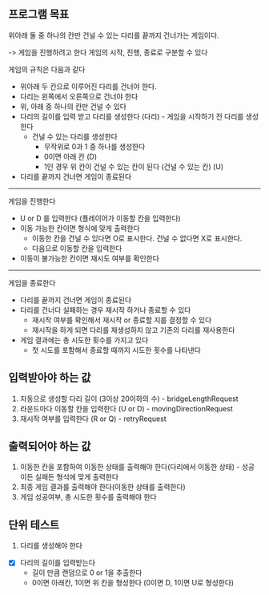 ## 프로그램 목표 
위아래 둘 중 하나의 칸만 건널 수 있는 다리를 끝까지 건너가는 게임이다.

-> 게임을 진행하려고 한다
게임의 시작, 진행, 종료로 구분할 수 있다 

게임의 규칙은 다음과 같다 
- 위아래 두 칸으로 이루어진 다리를 건너야 한다.
- 다리는 왼쪽에서 오른쪽으로 건너야 한다
- 위, 아래 중 하나의 칸만 건널 수 있다
- 다리의 길이를 입력 받고 다리를 생성한다 (다리) - 게임을 시작하기 전 다리를 생성한다  
    - 건널 수 있는 다리를 생성한다 
      - 무작위로 0과 1 중 하나를 생성한다
      - 0이면 아래 칸 (D)
      - 1인 경우 위 칸이 건널 수 있는 칸이 된다 (건널 수 있는 칸) (U)
- 다리를 끝까지 건너면 게임이 종료된다
--- 
게임을 진행한다

- U or D 를 입력한다 (플레이어가 이동할 칸을 입력한다)
- 이동 가능한 칸이면 형식에 맞게 출력한다
  - 이동한 칸을 건널 수 있다면 O로 표시한다. 건널 수 없다면 X로 표시한다.
  - 다음으로 이동할 칸을 입력한다 
- 이동이 불가능한 칸이면 재시도 여부를 확인한다 

---
게임을 종료한다
- 다리를 끝까지 건너면 게임이 종료된다
- 다리를 건너다 실패하는 경우 재시작 하거나 종료할 수 있다
  - 재시작 여부를 확인해서 재시작 or 종료할 지를 결정할 수 있다 
  - 재시작을 하게 되면 다리를 재생성하지 않고 기존의 다리를 재사용한다 
- 게임 결과에는 총 시도한 횟수를 가지고 있다
  - 첫 시도를 포함해서 종료할 때까지 시도한 횟수를 나타낸다
  

## 입력받아야 하는 값
1. 자동으로 생성할 다리 길이 (3이상 20이하의 수) - bridgeLengthRequest
2. 라운드마다 이동할 칸을 입력한다 (U or D) - movingDirectionRequest
3. 재시작 여부를 입력한다 (R or Q) - retryRequest

## 출력되어야 하는 값 
1. 이동한 칸을 포함하여 이동한 상태를 출력해야 한다(다리에서 이동한 상태) - 성공이든 실패든 형식에 맞게 출력한다 
2. 최종 게임 결과를 출력해야 한다(이동한 상태를 출력한다)
3. 게임 성공여부, 총 시도한 횟수를 출력해야 한다 

## 단위 테스트 
1. 다리를 생성해야 한다
- [x] 다리의 길이를 입력받는다
  - 길이 만큼 랜덤으로 0 or 1을 추출한다
  - 0이면 아래칸, 1이면 위 칸을 형성한다 (0이면 D, 1이면 U로 형성한다)
